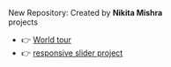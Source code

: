 
New Repository:
Created by **Nikita Mishra**  
projects 
 - 👉 [World tour](https://world1211.netlify.app/)
 - 👉 [ responsive slider project](https://slider1212.netlify.app/)
